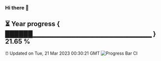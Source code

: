 ### Hi there 👋
⏳ Year progress { ██████▁▁▁▁▁▁▁▁▁▁▁▁▁▁▁▁▁▁▁▁▁▁▁▁ } 21.65 %
---
⏰ Updated on Tue, 21 Mar 2023 00:30:21 GMT
![Progress Bar CI](https://github.com/Moyi321/Moyi321/workflows/Progress%20Bar%20CI/badge.svg)
